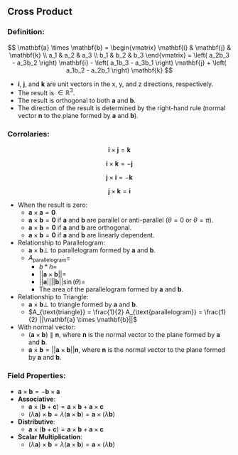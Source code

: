 
## Cross Product

### Definition:

$$
\mathbf{a} \times \mathbf{b} = \begin{vmatrix}
\mathbf{i} & \mathbf{j} & \mathbf{k} \\
a_1 & a_2 & a_3 \\
b_1 & b_2 & b_3
\end{vmatrix} = \left( a_2b_3 - a_3b_2 \right) \mathbf{i} - \left( a_1b_3 - a_3b_1 \right) \mathbf{j} + \left( a_1b_2 - a_2b_1 \right) \mathbf{k}
$$

- $\mathbf{i}$, $\mathbf{j}$, and $\mathbf{k}$ are unit vectors in the x, y, and z directions, respectively.
- The result is $\in \mathbb{R}^3$.
- The result is orthogonal to both $\mathbf{a}$ and $\mathbf{b}$.
- The direction of the result is determined by the right-hand rule (normal vector $\mathbf{n}$ to the plane formed by $\mathbf{a}$ and $\mathbf{b}$).



### Corrolaries:


$$
\mathbf{i} \times \mathbf{j} = \mathbf{k}
$$


$$
\mathbf{i} \times \mathbf{k} = -\mathbf{j}
$$


$$
\mathbf{j} \times \mathbf{i} = -\mathbf{k}
$$


$$
\mathbf{j} \times \mathbf{k} = \mathbf{i}
$$


- When the result is zero:
  - $\mathbf{a} \times \mathbf{a} = \mathbf{0}$
  - $\mathbf{a} \times \mathbf{b} = \mathbf{0}$ if $\mathbf{a}$ and $\mathbf{b}$ are parallel or anti-parallel ($\theta = 0$ or $\theta = \pi$).
  - $\mathbf{a} \times \mathbf{b} = \mathbf{0}$ if $\mathbf{a}$ and $\mathbf{b}$ are orthogonal.
  - $\mathbf{a} \times \mathbf{b} = \mathbf{0}$ if $\mathbf{a}$ and $\mathbf{b}$ are linearly dependent.
- Relationship to Parallelogram:
  - $\mathbf{a} \times \mathbf{b} \perp$ to parallelogram formed by $\mathbf{a}$ and $\mathbf{b}$.
  - $A_{\text{parallelogram}} =$
    - $b * h =$
    - $||\mathbf{a} \times \mathbf{b}|| =$
    - $||\mathbf{a}|| ||\mathbf{b}|| \sin(\theta) =$ 
    - The area of the parallelogram formed by $\mathbf{a}$ and $\mathbf{b}$.
- Relationship to Triangle:
  - $\mathbf{a} \times \mathbf{b} \perp$ to triangle formed by $\mathbf{a}$ and $\mathbf{b}$.
  - $A_{\text{triangle}} = \frac{1}{2} A_{\text{parallelogram}} = \frac{1}{2} ||\mathbf{a} \times \mathbf{b}||$
- With normal vector:
  - $(\mathbf{a} \times \mathbf{b}) \parallel \mathbf{n}$, where $\mathbf{n}$ is the normal vector to the plane formed by $\mathbf{a}$ and $\mathbf{b}$.
  - $\mathbf{a} \times \mathbf{b} = ||\mathbf{a} \times \mathbf{b}|| \mathbf{n}$, where $\mathbf{n}$ is the normal vector to the plane formed by $\mathbf{a}$ and $\mathbf{b}$.

### Field Properties:

- $\mathbf{a} \times \mathbf{b} = -\mathbf{b} \times \mathbf{a}$
- **Associative**:
  - $\mathbf{a} \times (\mathbf{b} + \mathbf{c}) = \mathbf{a} \times \mathbf{b} + \mathbf{a} \times \mathbf{c}$
  - $(\lambda \mathbf{a}) \times \mathbf{b} = \lambda (\mathbf{a} \times \mathbf{b}) = \mathbf{a} \times (\lambda \mathbf{b})$
- **Distributive**:
  - $\mathbf{a} \times (\mathbf{b} + \mathbf{c}) = \mathbf{a} \times \mathbf{b} + \mathbf{a} \times \mathbf{c}$
- **Scalar Multiplication**:
  - $(\lambda \mathbf{a}) \times \mathbf{b} = \lambda (\mathbf{a} \times \mathbf{b}) = \mathbf{a} \times (\lambda \mathbf{b})$
